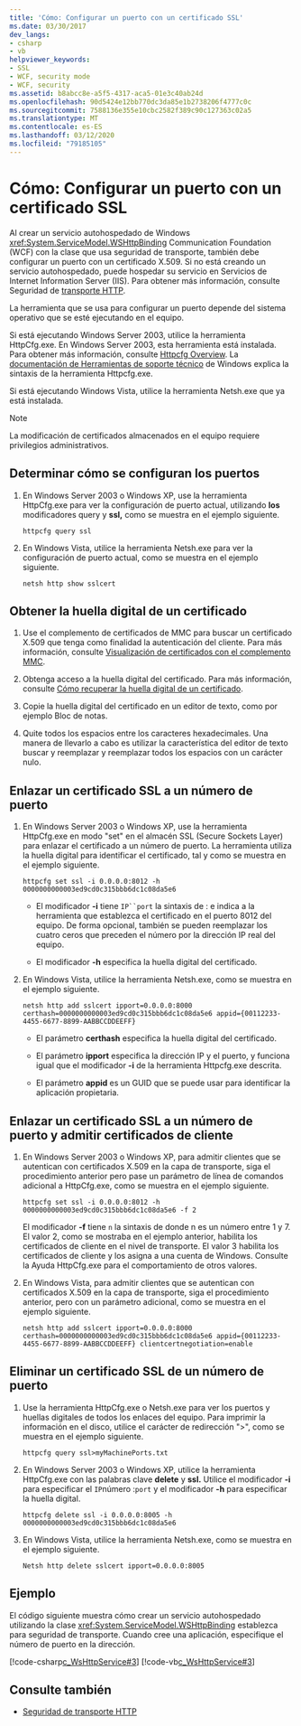 ```yaml
---
title: 'Cómo: Configurar un puerto con un certificado SSL'
ms.date: 03/30/2017
dev_langs:
- csharp
- vb
helpviewer_keywords:
- SSL
- WCF, security mode
- WCF, security
ms.assetid: b8abcc8e-a5f5-4317-aca5-01e3c40ab24d
ms.openlocfilehash: 90d5424e12bb770dc3da85e1b2738206f4777c0c
ms.sourcegitcommit: 7588136e355e10cbc2582f389c90c127363c02a5
ms.translationtype: MT
ms.contentlocale: es-ES
ms.lasthandoff: 03/12/2020
ms.locfileid: "79185105"
---
```

# <a name="how-to-configure-a-port-with-an-ssl-certificate"></a>Cómo: Configurar un puerto con un certificado SSL

Al crear un servicio autohospedado de Windows <xref:System.ServiceModel.WSHttpBinding> Communication Foundation (WCF) con la clase que usa seguridad de transporte, también debe configurar un puerto con un certificado X.509. Si no está creando un servicio autohospedado, puede hospedar su servicio en Servicios de Internet Information Server (IIS). Para obtener más información, consulte Seguridad de [transporte HTTP](../../../../docs/framework/wcf/feature-details/http-transport-security.md).  
  
 La herramienta que se usa para configurar un puerto depende del sistema operativo que se esté ejecutando en el equipo.  
  
 Si está ejecutando Windows Server 2003, utilice la herramienta HttpCfg.exe. En Windows Server 2003, esta herramienta está instalada. Para obtener más información, consulte [Httpcfg Overview](https://docs.microsoft.com/previous-versions/windows/it-pro/windows-server-2003/cc787508(v=ws.10)). La [documentación de Herramientas de soporte técnico](https://docs.microsoft.com/previous-versions/windows/it-pro/windows-server-2003/cc781601(v=ws.10)) de Windows explica la sintaxis de la herramienta Httpcfg.exe.  
  
 Si está ejecutando Windows Vista, utilice la herramienta Netsh.exe que ya está instalada.
  
> [!NOTE]
> La modificación de certificados almacenados en el equipo requiere privilegios administrativos.  
  
## <a name="determine-how-ports-are-configured"></a>Determinar cómo se configuran los puertos  
  
1. En Windows Server 2003 o Windows XP, use la herramienta HttpCfg.exe para ver la configuración de puerto actual, utilizando **los** modificadores query y **ssl,** como se muestra en el ejemplo siguiente.  
  
    ```console
    httpcfg query ssl  
    ```  
  
2. En Windows Vista, utilice la herramienta Netsh.exe para ver la configuración de puerto actual, como se muestra en el ejemplo siguiente.  
  
    ```console  
    netsh http show sslcert  
    ```  
  
## <a name="get-a-certificates-thumbprint"></a>Obtener la huella digital de un certificado  
  
1. Use el complemento de certificados de MMC para buscar un certificado X.509 que tenga como finalidad la autenticación del cliente. Para más información, consulte [Visualización de certificados con el complemento MMC](../../../../docs/framework/wcf/feature-details/how-to-view-certificates-with-the-mmc-snap-in.md).  
  
2. Obtenga acceso a la huella digital del certificado. Para más información, consulte [Cómo recuperar la huella digital de un certificado](../../../../docs/framework/wcf/feature-details/how-to-retrieve-the-thumbprint-of-a-certificate.md).  
  
3. Copie la huella digital del certificado en un editor de texto, como por ejemplo Bloc de notas.  
  
4. Quite todos los espacios entre los caracteres hexadecimales. Una manera de llevarlo a cabo es utilizar la característica del editor de texto buscar y reemplazar y reemplazar todos los espacios con un carácter nulo.  
  
## <a name="bind-an-ssl-certificate-to-a-port-number"></a>Enlazar un certificado SSL a un número de puerto  
  
1. En Windows Server 2003 o Windows XP, use la herramienta HttpCfg.exe en modo "set" en el almacén SSL (Secure Sockets Layer) para enlazar el certificado a un número de puerto. La herramienta utiliza la huella digital para identificar el certificado, tal y como se muestra en el ejemplo siguiente.  
  
    ```console  
    httpcfg set ssl -i 0.0.0.0:8012 -h 0000000000003ed9cd0c315bbb6dc1c08da5e6  
    ```  
  
    - El modificador **-i** tiene `IP``port` la sintaxis de : e indica a la herramienta que establezca el certificado en el puerto 8012 del equipo. De forma opcional, también se pueden reemplazar los cuatro ceros que preceden el número por la dirección IP real del equipo.  
  
    - El modificador **-h** especifica la huella digital del certificado.  
  
2. En Windows Vista, utilice la herramienta Netsh.exe, como se muestra en el ejemplo siguiente.  
  
    ```console  
    netsh http add sslcert ipport=0.0.0.0:8000 certhash=0000000000003ed9cd0c315bbb6dc1c08da5e6 appid={00112233-4455-6677-8899-AABBCCDDEEFF}
    ```  
  
    - El parámetro **certhash** especifica la huella digital del certificado.  
  
    - El parámetro **ipport** especifica la dirección IP y el puerto, y funciona igual que el modificador **-i** de la herramienta Httpcfg.exe descrita.  
  
    - El parámetro **appid** es un GUID que se puede usar para identificar la aplicación propietaria.  
  
## <a name="bind-an-ssl-certificate-to-a-port-number-and-support-client-certificates"></a>Enlazar un certificado SSL a un número de puerto y admitir certificados de cliente  
  
1. En Windows Server 2003 o Windows XP, para admitir clientes que se autentican con certificados X.509 en la capa de transporte, siga el procedimiento anterior pero pase un parámetro de línea de comandos adicional a HttpCfg.exe, como se muestra en el ejemplo siguiente.  
  
    ```console  
    httpcfg set ssl -i 0.0.0.0:8012 -h 0000000000003ed9cd0c315bbb6dc1c08da5e6 -f 2  
    ```  
  
     El modificador **-f** tiene `n` la sintaxis de donde n es un número entre 1 y 7. El valor 2, como se mostraba en el ejemplo anterior, habilita los certificados de cliente en el nivel de transporte. El valor 3 habilita los certificados de cliente y los asigna a una cuenta de Windows. Consulte la Ayuda HttpCfg.exe para el comportamiento de otros valores.  
  
2. En Windows Vista, para admitir clientes que se autentican con certificados X.509 en la capa de transporte, siga el procedimiento anterior, pero con un parámetro adicional, como se muestra en el ejemplo siguiente.  
  
    ```console  
    netsh http add sslcert ipport=0.0.0.0:8000 certhash=0000000000003ed9cd0c315bbb6dc1c08da5e6 appid={00112233-4455-6677-8899-AABBCCDDEEFF} clientcertnegotiation=enable  
    ```  
  
## <a name="delete-an-ssl-certificate-from-a-port-number"></a>Eliminar un certificado SSL de un número de puerto  
  
1. Use la herramienta HttpCfg.exe o Netsh.exe para ver los puertos y huellas digitales de todos los enlaces del equipo. Para imprimir la información en el disco, utilice el carácter de redirección ">", como se muestra en el ejemplo siguiente.  
  
    ```console  
    httpcfg query ssl>myMachinePorts.txt  
    ```
  
2. En Windows Server 2003 o Windows XP, utilice la herramienta HttpCfg.exe con las palabras clave **delete** y **ssl.** Utilice el modificador **-i** para especificar el `IP`número :`port` y el modificador **-h** para especificar la huella digital.  
  
    ```console  
    httpcfg delete ssl -i 0.0.0.0:8005 -h 0000000000003ed9cd0c315bbb6dc1c08da5e6  
    ```  
  
3. En Windows Vista, utilice la herramienta Netsh.exe, como se muestra en el ejemplo siguiente.  
  
    ```console  
    Netsh http delete sslcert ipport=0.0.0.0:8005  
    ```  
  
## <a name="example"></a>Ejemplo  

 El código siguiente muestra cómo crear un servicio autohospedado utilizando la clase <xref:System.ServiceModel.WSHttpBinding> establezca para seguridad de transporte. Cuando cree una aplicación, especifique el número de puerto en la dirección.  
  
 [!code-csharp[c_WsHttpService#3](../../../../samples/snippets/csharp/VS_Snippets_CFX/c_wshttpservice/cs/source.cs#3)]
 [!code-vb[c_WsHttpService#3](../../../../samples/snippets/visualbasic/VS_Snippets_CFX/c_wshttpservice/vb/source.vb#3)]  
  
## <a name="see-also"></a>Consulte también

- [Seguridad de transporte HTTP](../../../../docs/framework/wcf/feature-details/http-transport-security.md)
